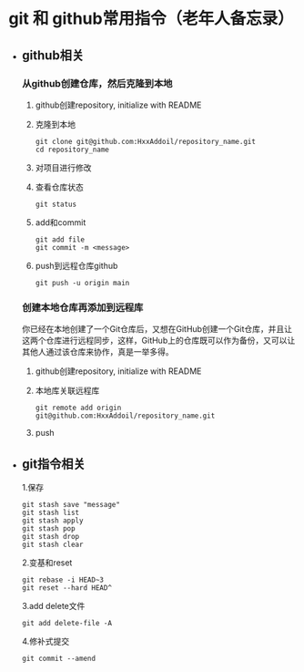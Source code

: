 # git 和 github常用指令（老年人备忘录）

- ## github相关

  ### 从github创建仓库，然后克隆到本地

  1. github创建repository, initialize with README

  2. 克隆到本地

     ```shell
     git clone git@github.com:HxxAddoil/repository_name.git
     cd repository_name
     ```

  3. 对项目进行修改

  4. 查看仓库状态

     ```shell
     git status
     ```

  5. add和commit

     ```shell
     git add file
     git commit -m <message>
     ```

  6. push到远程仓库github

     ```shell
     git push -u origin main
     ```

  ### 创建本地仓库再添加到远程库

  你已经在本地创建了一个Git仓库后，又想在GitHub创建一个Git仓库，并且让这两个仓库进行远程同步，这样，GitHub上的仓库既可以作为备份，又可以让其他人通过该仓库来协作，真是一举多得。

  1. github创建repository, initialize with README

  2. 本地库关联远程库

     ```shell
     git remote add origin git@github.com:HxxAddoil/repository_name.git
     ```

  3. push

     

- ## git指令相关

  1.保存
  
  ```shell
  git stash save "message"
  git stash list
  git stash apply
  git stash pop
  git stash drop
  git stash clear
  ```
  
  2.变基和reset
  
  ```shell
  git rebase -i HEAD~3
  git reset --hard HEAD^
  ```
  
  3.add delete文件
  
  ```shell
  git add delete-file -A
  ```
  
  4.修补式提交
  
  ```shell
  git commit --amend
  ```
  
  

